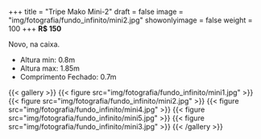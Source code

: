 +++
title = "Tripe Mako Mini-2"
draft = false
image = "img/fotografia/fundo_infinito/mini2.jpg"
showonlyimage = false
weight = 100
+++
**R$ 150**

Novo, na caixa.
<!--more-->

- Altura min: 0.8m
- Altura max: 1.85m
- Comprimento Fechado: 0.7m

{{< gallery >}}
{{< figure src="img/fotografia/fundo_infinito/mini1.jpg" >}}
{{< figure src="img/fotografia/fundo_infinito/mini2.jpg" >}}
{{< figure src="img/fotografia/fundo_infinito/mini4.jpg" >}}
{{< figure src="img/fotografia/fundo_infinito/mini5.jpg" >}}
{{< figure src="img/fotografia/fundo_infinito/mini3.jpg" >}}
{{< /gallery >}}